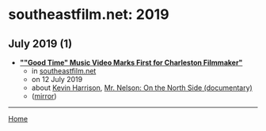 # southeastfilm.net: 2019

## July 2019 (1)

 - [**""Good Time" Music Video  Marks First for Charleston Filmmaker"**](https://www.southeastfilm.net/copy-of-carolina-film-alliance)
    - in [southeastfilm.net](../../../publications/p-t/southeastfilm-net/index.md)
    - on 12 July 2019
    - about [Kevin Harrison](../../../topics/kevin-harrison/index.md), [Mr. Nelson: On the North Side (documentary)](../../../topics/documentary/mr-nelson-on-the-north-side/index.md)
    - ([mirror](https://web.archive.org/web/*/https://www.southeastfilm.net/copy-of-carolina-film-alliance))

----

[Home](../index.md)

